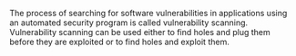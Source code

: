 The process of searching for software vulnerabilities in applications
using an automated security program is called vulnerability scanning.
Vulnerability scanning can be used either to find holes and plug them
before they are exploited or to find holes and exploit them.